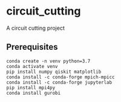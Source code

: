 # circuit_cutting
A circuit cutting project

## Prerequisites

```
conda create -n venv python=3.7
conda activate venv
pip install numpy qiskit matplotlib
conda install -c conda-forge mpich-mpicc
conda install -c conda-forge jupyterlab
pip install mpi4py
conda install gurobi
```